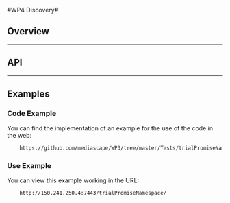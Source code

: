 #WP4 Discovery#

## Overview


---

## API



---

## Examples

### Code Example

You can find the implementation of an example for the use of the code in the web:
```html
	https://github.com/mediascape/WP3/tree/master/Tests/trialPromiseNamespace
```

### Use Example

You can view this example working in the URL:
```html
	http://150.241.250.4:7443/trialPromiseNamespace/
```
